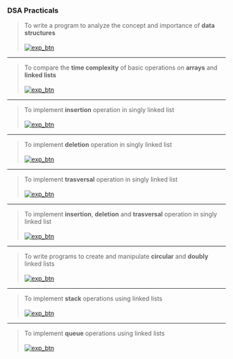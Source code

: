 ### **DSA Practicals**

> To write a program to analyze the concept and importance of **data structures** <br> <br> [![exp_btn](https://img.shields.io/badge/Experiment_01-%23000000.svg?style=for-the-badge&logo=DataStax&logoColor=FF7139)](experiments/_01.md)

---

> To compare the **time complexity** of basic operations on **arrays** and **linked lists** <br> <br> [![exp_btn](https://img.shields.io/badge/Experiment_02-%23000000.svg?style=for-the-badge&logo=DataStax&logoColor=FF7139)](experiments/_02.md)

---

> To implement **insertion** operation in singly linked list <br> <br> [![exp_btn](https://img.shields.io/badge/Experiment_03-%23000000.svg?style=for-the-badge&logo=DataStax&logoColor=FF7139)](experiments/_03.md)

---

> To implement **deletion** operation in singly linked list <br> <br> [![exp_btn](https://img.shields.io/badge/Experiment_04-%23000000.svg?style=for-the-badge&logo=DataStax&logoColor=FF7139)](experiments/_04.md)

---

> To implement **trasversal** operation in singly linked list <br> <br> [![exp_btn](https://img.shields.io/badge/Experiment_05-%23000000.svg?style=for-the-badge&logo=DataStax&logoColor=FF7139)](experiments/_05.md)

---

> To implement **insertion**, **deletion** and **trasversal** operation in singly linked list <br> <br> [![exp_btn](https://img.shields.io/badge/Experiment_06-%23000000.svg?style=for-the-badge&logo=DataStax&logoColor=FF7139)](experiments/_06.md)

---

> To write programs to create and manipulate **circular** and **doubly** linked lists <br> <br> [![exp_btn](https://img.shields.io/badge/Experiment_07-%23000000.svg?style=for-the-badge&logo=DataStax&logoColor=FF7139)](experiments/_07.md)

---

> To implement **stack** operations using linked lists <br> <br> [![exp_btn](https://img.shields.io/badge/Experiment_08-%23000000.svg?style=for-the-badge&logo=DataStax&logoColor=FF7139)](experiments/_08.md)

---

> To implement **queue** operations using linked lists <br> <br> [![exp_btn](https://img.shields.io/badge/Experiment_09-%23000000.svg?style=for-the-badge&logo=DataStax&logoColor=FF7139)](experiments/_09.md)